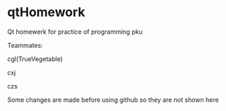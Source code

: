# qtHomework
Qt homewerk for practice of programming pku

Teammates:

cgl(TrueVegetable)

cxj

czs

Some changes are made before using github so they are not shown here

